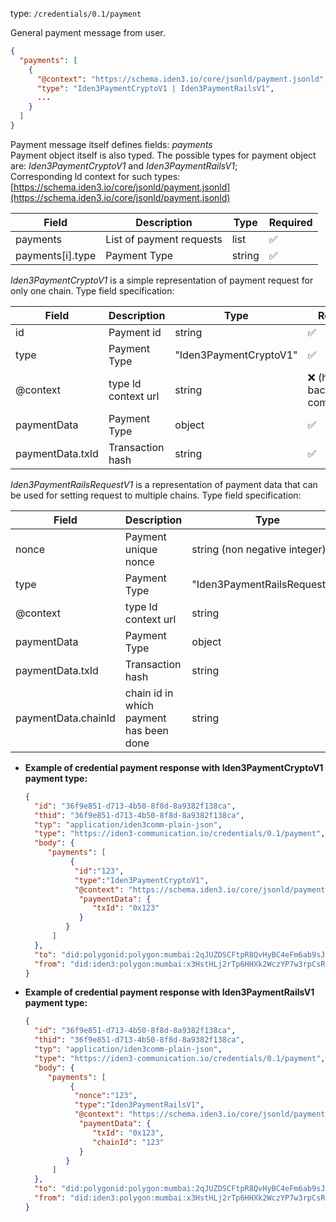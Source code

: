 
type: `/credentials/0.1/payment`

General payment message from user.

```json
{
  "payments": [
    {
      "@context": "https://schema.iden3.io/core/jsonld/payment.jsonld",
      "type": "Iden3PaymentCryptoV1 | Iden3PaymentRailsV1",
      ...
    }
  ]
}
```

Payment message itself defines fields: _payments_ </br>
Payment object itself is also typed.
The possible types for payment object are: _Iden3PaymentCryptoV1_ and _Iden3PaymentRailsV1_; </br>
Corresponding ld context for such types: [https://schema.iden3.io/core/jsonld/payment.jsonld](https://schema.iden3.io/core/jsonld/payment.jsonld)



| Field                        | Description                                               | Type   | Required |
|------------------------------|-----------------------------------------------------------|--------|----------|
| payments                     | List of  payment requests                                 | list   | ✅        |
| payments[i].type             | Payment Type                                              | string | ✅        |



_Iden3PaymentCryptoV1_ is a simple representation of payment request for only one chain.
Type field specification:

| Field            | Description          | Type                   | Required                               |
|------------------|----------------------|------------------------|----------------------------------------|
| id               | Payment id           | string                 | ✅                                      |
| type             | Payment Type         | "Iden3PaymentCryptoV1" | ✅                                      |
| @context         | type  ld context url | string                 | ❌ (historical backward compatibility)  |
| paymentData      | Payment Type         | object                 | ✅                                      |
| paymentData.txId | Transaction hash     | string                 | ✅                                      |


_Iden3PaymentRailsRequestV1_ is a representation of payment data that can be used for setting request to multiple chains.
Type field specification:

| Field               | Description                             | Type                           | Required |
|---------------------|-----------------------------------------|--------------------------------|----------|
| nonce               | Payment unique nonce                    | string  (non negative integer) | ✅        |
| type                | Payment Type                            | "Iden3PaymentRailsRequestV1"   | ✅        |
| @context            | type  ld context url                    | string                         | ✅        |
| paymentData         | Payment Type                            | object                         | ✅        |
| paymentData.txId    | Transaction hash                        | string                         | ✅        |
| paymentData.chainId | chain id in which payment has been done | string                         | ✅        |



- **Example of credential payment response with Iden3PaymentCryptoV1 payment type:**

    ```json
    {
      "id": "36f9e851-d713-4b50-8f8d-8a9382f138ca",
      "thid": "36f9e851-d713-4b50-8f8d-8a9382f138ca",
      "typ": "application/iden3comm-plain-json",
      "type": "https://iden3-communication.io/credentials/0.1/payment",
      "body": {
         "payments": [
              {
               "id":"123",
               "type":"Iden3PaymentCryptoV1",
               "@context": "https://schema.iden3.io/core/jsonld/payment.jsonld",
                "paymentData": { 
                   "txId": "0x123"
                }
             }
          ]
      },
      "to": "did:polygonid:polygon:mumbai:2qJUZDSCFtpR8QvHyBC4eFm6ab9sJo5rqPbcaeyGC4",
      "from": "did:iden3:polygon:mumbai:x3HstHLj2rTp6HHXk2WczYP7w3rpCsRbwCMeaQ2H2"
    }

    ```



- **Example of credential payment response with Iden3PaymentRailsV1 payment type:**

    ```json
    {
      "id": "36f9e851-d713-4b50-8f8d-8a9382f138ca",
      "thid": "36f9e851-d713-4b50-8f8d-8a9382f138ca",
      "typ": "application/iden3comm-plain-json",
      "type": "https://iden3-communication.io/credentials/0.1/payment",
      "body": {
         "payments": [
              {
               "nonce":"123",
               "type":"Iden3PaymentRailsV1",
               "@context": "https://schema.iden3.io/core/jsonld/payment.jsonld",
                "paymentData": { 
                   "txId": "0x123",
                   "chainId": "123"
                }
             }
          ]
      },
      "to": "did:polygonid:polygon:mumbai:2qJUZDSCFtpR8QvHyBC4eFm6ab9sJo5rqPbcaeyGC4",
      "from": "did:iden3:polygon:mumbai:x3HstHLj2rTp6HHXk2WczYP7w3rpCsRbwCMeaQ2H2"
    }

    ```
